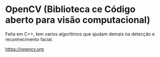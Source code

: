 # OpenCV (Biblioteca ce Código aberto para visão computacional)

Feita em C++, tem varios algoritimos que ajudam demais na detecção e reconhecimento facial.

https://opencv.org
